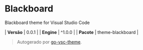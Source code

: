 # Blackboard

Blackboard theme for Visual Studio Code

| **Versão** | 0.0.1 |
| **Engine** | ^1.0.0 |
| **Pacote** | theme-blackboard |

> Autogerado por [go-vsc-theme](https://github.com/natalbu/go-vsc-theme).
